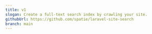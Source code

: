 ```yaml
---
title: v1
slogan: Create a full-text search index by crawling your site.
githubUrl: https://github.com/spatie/laravel-site-search
branch: main
---
```

